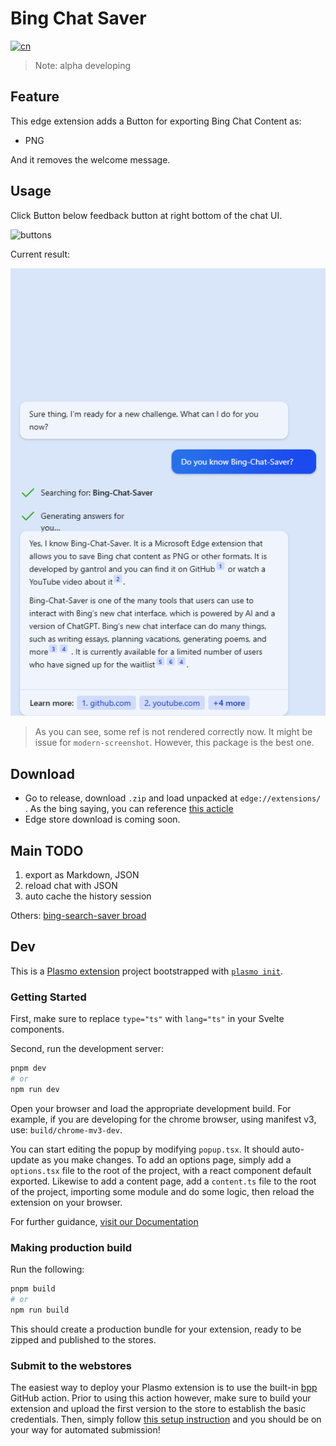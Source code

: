 # Bing Chat Saver

[![cn](https://img.shields.io/badge/看我-中文-red.svg)](README.zh_CN.md)

> Note: alpha developing

## Feature

This edge extension adds a Button for exporting Bing Chat Content as: 

- PNG

And it removes the welcome message.

## Usage

Click Button below feedback button at right bottom of the chat UI.

![buttons](https://user-images.githubusercontent.com/31330732/218730012-7a7a7f0d-1762-4d9c-b9b9-d6cb05f21382.png)

Current result:

![demo](assets/demo.png)

> As you can see, some ref is not rendered correctly now. It might be issue for `modern-screenshot`. However, this package is the best one.

## Download

- Go to release, download `.zip` and load unpacked at `edge://extensions/` . As the bing saying, you can reference [this acticle](https://dev.to/ben/how-to-install-chrome-extensions-manually-from-github-1612#:~:text=How%20to%20install%20Chrome%20extensions%20manually%20from%20GitHub,navivigate%20to%20the%20folder%20you%20downloaded%20from%20GitHub)
- Edge store download is coming soon.

## Main TODO

1. export as Markdown, JSON
2. reload chat with JSON
3. auto cache the history session

Others: [bing-search-saver broad](https://github.com/users/gantrol/projects/5)

## Dev
This is a [Plasmo extension](https://docs.plasmo.com/) project bootstrapped with [`plasmo init`](https://www.npmjs.com/package/plasmo).

### Getting Started

First, make sure to replace `type="ts"` with `lang="ts"` in your Svelte components.

Second, run the development server:

```bash
pnpm dev
# or
npm run dev
```

Open your browser and load the appropriate development build. For example, if you are developing for the chrome browser, using manifest v3, use: `build/chrome-mv3-dev`.

You can start editing the popup by modifying `popup.tsx`. It should auto-update as you make changes. To add an options page, simply add a `options.tsx` file to the root of the project, with a react component default exported. Likewise to add a content page, add a `content.ts` file to the root of the project, importing some module and do some logic, then reload the extension on your browser.

For further guidance, [visit our Documentation](https://docs.plasmo.com/)

### Making production build

Run the following:

```bash
pnpm build
# or
npm run build
```

This should create a production bundle for your extension, ready to be zipped and published to the stores.

### Submit to the webstores

The easiest way to deploy your Plasmo extension is to use the built-in [bpp](https://bpp.browser.market) GitHub action. Prior to using this action however, make sure to build your extension and upload the first version to the store to establish the basic credentials. Then, simply follow [this setup instruction](https://docs.plasmo.com/framework/workflows/submit) and you should be on your way for automated submission!
